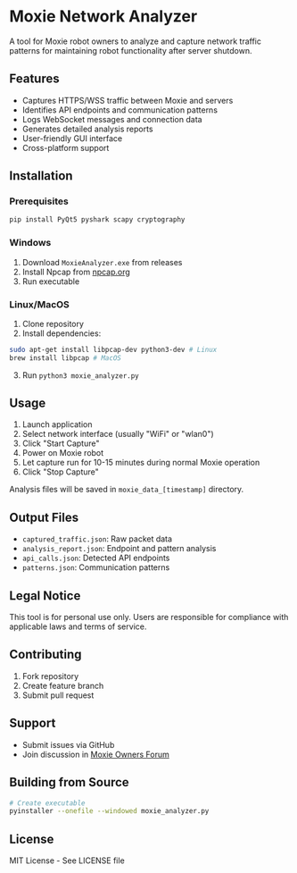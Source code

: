 # Moxie Network Analyzer

A tool for Moxie robot owners to analyze and capture network traffic patterns for maintaining robot functionality after server shutdown.

## Features

- Captures HTTPS/WSS traffic between Moxie and servers
- Identifies API endpoints and communication patterns
- Logs WebSocket messages and connection data
- Generates detailed analysis reports
- User-friendly GUI interface
- Cross-platform support

## Installation

### Prerequisites
```bash
pip install PyQt5 pyshark scapy cryptography
```

### Windows
1. Download `MoxieAnalyzer.exe` from releases
2. Install Npcap from [npcap.org](https://npcap.org)
3. Run executable

### Linux/MacOS
1. Clone repository
2. Install dependencies:
```bash
sudo apt-get install libpcap-dev python3-dev # Linux
brew install libpcap # MacOS
```
3. Run `python3 moxie_analyzer.py`

## Usage

1. Launch application
2. Select network interface (usually "WiFi" or "wlan0")
3. Click "Start Capture"
4. Power on Moxie robot
5. Let capture run for 10-15 minutes during normal Moxie operation
6. Click "Stop Capture"

Analysis files will be saved in `moxie_data_[timestamp]` directory.

## Output Files

- `captured_traffic.json`: Raw packet data
- `analysis_report.json`: Endpoint and pattern analysis
- `api_calls.json`: Detected API endpoints
- `patterns.json`: Communication patterns

## Legal Notice

This tool is for personal use only. Users are responsible for compliance with applicable laws and terms of service.

## Contributing

1. Fork repository
2. Create feature branch
3. Submit pull request

## Support

- Submit issues via GitHub
- Join discussion in [Moxie Owners Forum](https://example.com/forum)

## Building from Source

```bash
# Create executable
pyinstaller --onefile --windowed moxie_analyzer.py
```

## License

MIT License - See LICENSE file
